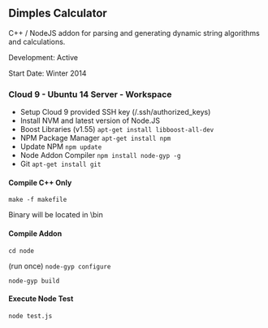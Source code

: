 ## Dimples Calculator
C++ / NodeJS addon for parsing and generating dynamic string algorithms and calculations.

Development: Active 

Start Date: Winter 2014

### Cloud 9 - Ubuntu 14 Server - Workspace
- Setup Cloud 9 provided SSH key (/.ssh/authorized_keys)
- Install NVM and latest version of Node.JS
- Boost Libraries (v1.55) `apt-get install libboost-all-dev`
- NPM Package Manager `apt-get install npm` 
- Update NPM `npm update`
- Node Addon Compiler `npm install node-gyp -g`
- Git `apt-get install git`

#### Compile C++ Only
`make -f makefile`

Binary will be located in \bin

#### Compile Addon
`cd node`

(run once) `node-gyp configure`

`node-gyp build`

#### Execute Node Test
`node test.js`
